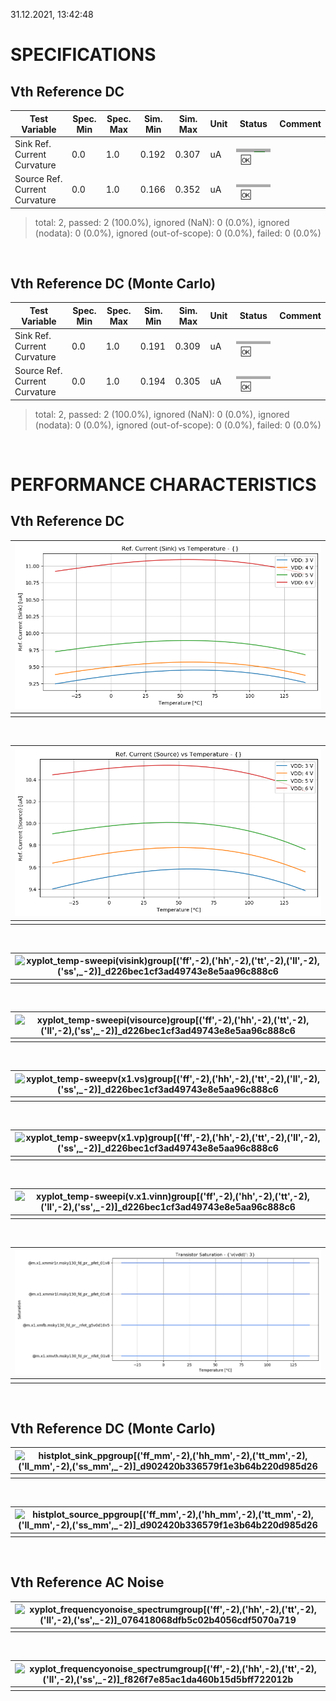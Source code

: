 31.12.2021, 13:42:48


# SPECIFICATIONS

## Vth Reference DC<br>

| Test Variable | Spec. Min | Spec. Max | Sim. Min | Sim. Max | Unit | Status | Comment |
| ------------- | --------- | --------- | -------- | -------- | ---- | ------ | ------- |
| Sink Ref. Current Curvature | 0.0 | 1.0 | 0.192 | 0.307 | uA | <svg height="20" width="150"><polyline points="0.0,10,150.0,10" style="stroke:darkgray;stroke-width:15" /><polyline points="28.8,10,46.05,10" style="stroke:darkgreen;stroke-width:6" /></svg>&nbsp;&nbsp;:ok: |  |
| Source Ref. Current Curvature | 0.0 | 1.0 | 0.166 | 0.352 | uA | <svg height="20" width="150"><polyline points="0.0,10,150.0,10" style="stroke:darkgray;stroke-width:15" /><polyline points="24.900000000000002,10,52.8,10" style="stroke:darkgreen;stroke-width:6" /></svg>&nbsp;&nbsp;:ok: |  |
> total: 2, passed: 2 (100.0%), ignored (NaN): 0 (0.0%), ignored (nodata): 0 (0.0%), ignored (out-of-scope): 0 (0.0%), failed: 0 (0.0%)<br>

<br>

## Vth Reference DC (Monte Carlo)<br>

| Test Variable | Spec. Min | Spec. Max | Sim. Min | Sim. Max | Unit | Status | Comment |
| ------------- | --------- | --------- | -------- | -------- | ---- | ------ | ------- |
| Sink Ref. Current Curvature | 0.0 | 1.0 | 0.191 | 0.309 | uA | <svg height="20" width="150"><polyline points="0.0,10,150.0,10" style="stroke:darkgray;stroke-width:15" /><polyline points="28.650000000000002,10,46.35,10" style="stroke:darkgreen;stroke-width:6" /></svg>&nbsp;&nbsp;:ok: |  |
| Source Ref. Current Curvature | 0.0 | 1.0 | 0.194 | 0.305 | uA | <svg height="20" width="150"><polyline points="0.0,10,150.0,10" style="stroke:darkgray;stroke-width:15" /><polyline points="29.1,10,45.75,10" style="stroke:darkgreen;stroke-width:6" /></svg>&nbsp;&nbsp;:ok: |  |
> total: 2, passed: 2 (100.0%), ignored (NaN): 0 (0.0%), ignored (nodata): 0 (0.0%), ignored (out-of-scope): 0 (0.0%), failed: 0 (0.0%)<br>

<br>

# PERFORMANCE CHARACTERISTICS

## Vth Reference DC<br>

| ![xyplot_temp-sweepi(visink)v(vdd)[('tt',_-2)]_d226bec1cf3ad49743e8e5aa96c888c6](xyplot_temp-sweepi(visink)v(vdd)[('tt',_-2)]_d226bec1cf3ad49743e8e5aa96c888c6.png "") |
|:--: |
|  |
<br>

| ![xyplot_temp-sweepi(visource)v(vdd)[('tt',_-2)]_d226bec1cf3ad49743e8e5aa96c888c6](xyplot_temp-sweepi(visource)v(vdd)[('tt',_-2)]_d226bec1cf3ad49743e8e5aa96c888c6.png "") |
|:--: |
|  |
<br>

| ![xyplot_temp-sweepi(visink)group[('ff',_-2),_('hh',_-2),_('tt',_-2),_('ll',_-2),_('ss',_-2)]_d226bec1cf3ad49743e8e5aa96c888c6](xyplot_temp-sweepi(visink)group[('ff',_-2),_('hh',_-2),_('tt',_-2),_('ll',_-2),_('ss',_-2)]_d226bec1cf3ad49743e8e5aa96c888c6.png "") |
|:--: |
|  |
<br>

| ![xyplot_temp-sweepi(visource)group[('ff',_-2),_('hh',_-2),_('tt',_-2),_('ll',_-2),_('ss',_-2)]_d226bec1cf3ad49743e8e5aa96c888c6](xyplot_temp-sweepi(visource)group[('ff',_-2),_('hh',_-2),_('tt',_-2),_('ll',_-2),_('ss',_-2)]_d226bec1cf3ad49743e8e5aa96c888c6.png "") |
|:--: |
|  |
<br>

| ![xyplot_temp-sweepv(x1.vs)group[('ff',_-2),_('hh',_-2),_('tt',_-2),_('ll',_-2),_('ss',_-2)]_d226bec1cf3ad49743e8e5aa96c888c6](xyplot_temp-sweepv(x1.vs)group[('ff',_-2),_('hh',_-2),_('tt',_-2),_('ll',_-2),_('ss',_-2)]_d226bec1cf3ad49743e8e5aa96c888c6.png "") |
|:--: |
|  |
<br>

| ![xyplot_temp-sweepv(x1.vp)group[('ff',_-2),_('hh',_-2),_('tt',_-2),_('ll',_-2),_('ss',_-2)]_d226bec1cf3ad49743e8e5aa96c888c6](xyplot_temp-sweepv(x1.vp)group[('ff',_-2),_('hh',_-2),_('tt',_-2),_('ll',_-2),_('ss',_-2)]_d226bec1cf3ad49743e8e5aa96c888c6.png "") |
|:--: |
|  |
<br>

| ![xyplot_temp-sweepi(v.x1.vinn)group[('ff',_-2),_('hh',_-2),_('tt',_-2),_('ll',_-2),_('ss',_-2)]_d226bec1cf3ad49743e8e5aa96c888c6](xyplot_temp-sweepi(v.x1.vinn)group[('ff',_-2),_('hh',_-2),_('tt',_-2),_('ll',_-2),_('ss',_-2)]_d226bec1cf3ad49743e8e5aa96c888c6.png "") |
|:--: |
|  |
<br>

| ![occtplot_temp-sweep[('tt',_-2)]_d226bec1cf3ad49743e8e5aa96c888c6](occtplot_temp-sweep[('tt',_-2)]_d226bec1cf3ad49743e8e5aa96c888c6.png "") |
|:--: |
|  |
<br>

## Vth Reference DC (Monte Carlo)<br>

| ![histplot_sink_ppgroup[('ff_mm',_-2),_('hh_mm',_-2),_('tt_mm',_-2),_('ll_mm',_-2),_('ss_mm',_-2)]_d902420b336579f1e3b64b220d985d26](histplot_sink_ppgroup[('ff_mm',_-2),_('hh_mm',_-2),_('tt_mm',_-2),_('ll_mm',_-2),_('ss_mm',_-2)]_d902420b336579f1e3b64b220d985d26.png "") |
|:--: |
|  |
<br>

| ![histplot_source_ppgroup[('ff_mm',_-2),_('hh_mm',_-2),_('tt_mm',_-2),_('ll_mm',_-2),_('ss_mm',_-2)]_d902420b336579f1e3b64b220d985d26](histplot_source_ppgroup[('ff_mm',_-2),_('hh_mm',_-2),_('tt_mm',_-2),_('ll_mm',_-2),_('ss_mm',_-2)]_d902420b336579f1e3b64b220d985d26.png "") |
|:--: |
|  |
<br>

## Vth Reference AC Noise<br>

| ![xyplot_frequencyonoise_spectrumgroup[('ff',_-2),_('hh',_-2),_('tt',_-2),_('ll',_-2),_('ss',_-2)]_076418068dfb5c02b4056cdf5070a719](xyplot_frequencyonoise_spectrumgroup[('ff',_-2),_('hh',_-2),_('tt',_-2),_('ll',_-2),_('ss',_-2)]_076418068dfb5c02b4056cdf5070a719.png "") |
|:--: |
|  |
<br>

| ![xyplot_frequencyonoise_spectrumgroup[('ff',_-2),_('hh',_-2),_('tt',_-2),_('ll',_-2),_('ss',_-2)]_f826f7e85ac1da460b15d5bff722012b](xyplot_frequencyonoise_spectrumgroup[('ff',_-2),_('hh',_-2),_('tt',_-2),_('ll',_-2),_('ss',_-2)]_f826f7e85ac1da460b15d5bff722012b.png "") |
|:--: |
|  |
<br>
